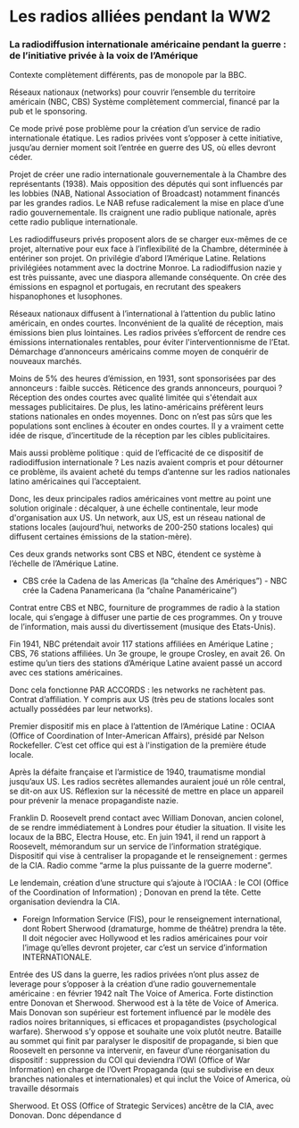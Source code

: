 # Les radios alliées pendant la WW2

### 

### La radiodiffusion internationale américaine pendant la guerre : de l’initiative privée à la voix de l’Amérique

Contexte complètement différents, pas de monopole par la BBC.

Réseaux nationaux \(networks\) pour couvrir l’ensemble du territoire américain \(NBC, CBS\) Système complètement commercial, financé par la pub et le sponsoring.

Ce mode privé pose problème pour la création d’un service de radio internationale étatique. Les radios privées vont s’opposer à cette initiative, jusqu’au dernier moment soit l’entrée en guerre des US, où elles devront céder.

Projet de créer une radio internationale gouvernementale à la Chambre des représentants \(1938\). Mais opposition des députés qui sont influencés par les lobbies \(NAB, National Association of Broadcast\) notamment financés par les grandes radios. Le NAB refuse radicalement la mise en place d’une radio gouvernementale. Ils craignent une radio publique nationale, après cette radio publique internationale.

Les radiodiffuseurs privés proposent alors de se charger eux-mêmes de ce projet, alternative pour eux face à l’inflexibilité de la Chambre, déterminée à entériner son projet. On privilégie d’abord l’Amérique Latine. Relations privilégiées notamment avec la doctrine Monroe. La radiodiffusion nazie y est très puissante, avec une diaspora allemande conséquente. On crée des émissions en espagnol et portugais, en recrutant des speakers hispanophones et lusophones.

Réseaux nationaux diffusent à l’international à l’attention du public latino américain, en ondes courtes. Inconvénient de la qualité de réception, mais émissions bien plus lointaines. Les radios privées s’efforcent de rendre ces émissions internationales rentables, pour éviter l'interventionnisme de l’Etat. Démarchage d’annonceurs américains comme moyen de conquérir de nouveaux marchés.

Moins de 5% des heures d’émission, en 1931, sont sponsorisées par des annonceurs : faible succès. Réticence des grands annonceurs, pourquoi ? Réception des ondes courtes avec qualité limitée qui s'étendait aux messages publicitaires. De plus, les latino-américains préfèrent leurs stations nationales en ondes moyennes. Donc on n’est pas sûrs que les populations sont enclines à écouter en ondes courtes. Il y a vraiment cette idée de risque, d’incertitude de la réception par les cibles publicitaires.

 Mais aussi problème politique : quid de l’efficacité de ce dispositif de radiodiffusion internationale ? Les nazis avaient compris et pour détourner ce problème, ils avaient acheté du temps d’antenne sur les radios nationales latino américaines qui l’acceptaient.

Donc, les deux principales radios américaines vont mettre au point une solution originale : décalquer, à une échelle continentale, leur mode d'organisation aux US. Un network, aux US, est un réseau national de stations locales \(aujourd’hui, networks de 200-250 stations locales\) qui diffusent certaines émissions de la station-mère\).

Ces deux grands networks sont CBS et NBC, étendent ce système à l’échelle de l’Amérique Latine.

- CBS crée la Cadena de las Americas \(la “chaîne des Amériques”\) - NBC crée la Cadena Panamericana \(la “chaîne Panaméricaine”\)

Contrat entre CBS et NBC, fourniture de programmes de radio à la station locale, qui s’engage à diffuser une partie de ces programmes. On y trouve de l’information, mais aussi du divertissement \(musique des Etats-Unis\).

Fin 1941, NBC prétendait avoir 117 stations affiliées en Amérique Latine ; CBS, 76 stations affiliées. Un 3e groupe, le groupe Crosley, en avait 26. On estime qu’un tiers des stations d’Amérique Latine avaient passé un accord avec ces stations américaines.

Donc cela fonctionne PAR ACCORDS : les networks ne rachètent pas. Contrat d’affiliation. Y compris aux US \(très peu de stations locales sont actually possédées par leur networks\).

Premier dispositif mis en place à l’attention de l’Amérique Latine : OCIAA \(Office of Coordination of Inter-American Affairs\), présidé par Nelson Rockefeller. C’est cet office qui est à l'instigation de la première étude locale.

Après la défaite française et l’armistice de 1940, traumatisme mondial jusqu’aux US. Les radios secrètes allemandes auraient joué un rôle central, se dit-on aux US. Réflexion sur la nécessité de mettre en place un appareil pour prévenir la menace propagandiste nazie.

Franklin D. Roosevelt prend contact avec William Donovan, ancien colonel, de se rendre immédiatement à Londres pour étudier la situation. Il visite les locaux de la BBC, Electra House, etc. En juin 1941, il rend un rapport à Roosevelt, mémorandum sur un service de l’information stratégique. Dispositif qui vise à centraliser la propagande et le renseignement : germes de la CIA. Radio comme “arme la plus puissante de la guerre moderne”.

Le lendemain, création d’une structure qui s’ajoute à l’OCIAA : le COI \(Office of the Coordination of Information\) ; Donovan en prend la tête. Cette organisation deviendra la CIA.

- Foreign Information Service \(FIS\), pour le renseignement international, dont Robert Sherwood \(dramaturge, homme de théâtre\) prendra la tête. Il doit négocier avec Hollywood et les radios américaines pour voir l’image qu’elles devront projeter, car c’est un service d’information INTERNATIONALE.

Entrée des US dans la guerre, les radios privées n’ont plus assez de leverage pour s’opposer à la création d’une radio gouvernementale américaine : en février 1942 naît The Voice of America. Forte distinction entre Donovan et Sherwood. Sherwood est à la tête de Voice of America. Mais Donovan son supérieur est fortement influencé par le modèle des radios noires britanniques, si efficaces et propagandistes \(psychological warfare\). Sherwood s’y oppose et souhaite une voix plutôt neutre. Bataille au sommet qui finit par paralyser le dispositif de propagande, si bien que Roosevelt en personne va intervenir, en faveur d’une réorganisation du dispositif : suppression du COI qui deviendra l’OWI \(Office of War Information\) en charge de l’Overt Propaganda \(qui se subdivise en deux branches nationales et internationales\) et qui inclut the Voice of America, où travaille désormais



Sherwood. Et OSS \(Office of Strategic Services\) ancêtre de la CIA, avec Donovan. Donc dépendance d



